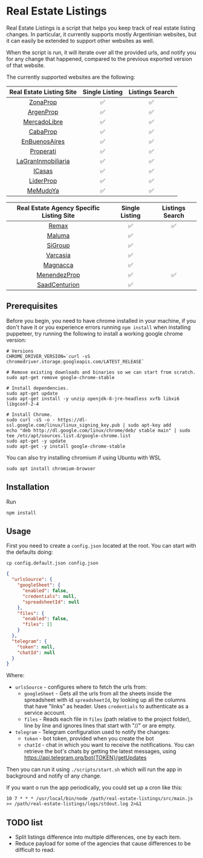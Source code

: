 # Real Estate Listings

Real Estate Listings is a script that helps you keep track of real estate listing changes. In particular, it currently
supports mostly Argentinian websites, but it can easily be extended to support other websites as well.

When the script is run, it will iterate over all the provided urls, and notify you for any change that happened,
compared to the previous exported version of that website.

The currently supported websites are the following:

| Real Estate Listing Site | Single Listing | Listings Search |
| :---: | :---: | :---: |
| [ZonaProp](https://www.zonaprop.com.ar/)              | ✅ | ✅ |
| [ArgenProp](https://www.argenprop.com/)               | ✅ | ✅ |
| [MercadoLibre](https://www.mercadolibre.com.ar/)      | ✅ | ✅ |
| [CabaProp](https://cabaprop.com.ar/)                  | ✅ | ✅ |
| [EnBuenosAires](https://www.enbuenosaires.com/)       | ✅ | ✅ |
| [Properati](https://www.properati.com.ar/)            | ✅ | ✅ |
| [LaGranInmobiliaria](https://lagraninmobiliaria.com/) | ✅ | ✅ |
| [ICasas](https://www.icasas.com.ar/)                  | ✅ | ✅ |
| [LiderProp](https://liderprop.com/es-ar/)             | ✅ | ✅ |
| [MeMudoYa](https://www.memudoya.com/)                 | ✅ | ✅ |

| Real Estate Agency Specific Listing Site | Single Listing | Listings Search |
| :---: | :---: | :---: |
| [Remax](https://www.remax.com.ar/)                    | ✅ | ✅ |
| [Maluma](https://maluma.com.ar/)                      | ✅ |    |
| [SiGroup](https://www.sigroupinmobiliaria.com/)       | ✅ |    |
| [Varcasia](https://varcasiapropiedades.com.ar/)       | ✅ |    |
| [Magnacca](https://magnaccapatelli.com/)              | ✅ |    |
| [MenendezProp](http://www.menendezprop.com.ar/)       | ✅ | ✅ |
| [SaadCenturion](https://www.saadcenturion.com.ar/)    | ✅ |    |

## Prerequisites

Before you begin, you need to have chrome installed in your machine, if you don't have it or you experience errors
running `npm install` when installing puppeteer, try running the following to install a working google chrome version:

```
# Versions
CHROME_DRIVER_VERSION=`curl -sS chromedriver.storage.googleapis.com/LATEST_RELEASE`

# Remove existing downloads and binaries so we can start from scratch.
sudo apt-get remove google-chrome-stable

# Install dependencies.
sudo apt-get update
sudo apt-get install -y unzip openjdk-8-jre-headless xvfb libxi6 libgconf-2-4

# Install Chrome.
sudo curl -sS -o - https://dl-ssl.google.com/linux/linux_signing_key.pub | sudo apt-key add
echo "deb http://dl.google.com/linux/chrome/deb/ stable main" | sudo tee /etc/apt/sources.list.d/google-chrome.list
sudo apt-get -y update
sudo apt-get -y install google-chrome-stable
```

You can also try installing chromium if using Ubuntu with WSL
```
sudo apt install chromium-browser
```

## Installation

Run

```
npm install
```

## Usage

First you need to create a `config.json` located at the root. You can start with the defaults doing:

```
cp config.default.json config.json
```

```json
{
  "urlsSource": {
    "googleSheet": {
      "enabled": false,
      "credentials": null,
      "spreadsheetId": null
    },
    "files": {
      "enabled": false,
      "files": []
    }
  },
  "telegram": {
    "token": null,
    "chatId": null
  }
}
```

Where:

* `urlsSource` - configures where to fetch the urls from:
    * `googleSheet` - Gets all the urls from all the sheets inside the spreadsheet with id `spreadsheetId`, by looking
      up all the columns that have "links" as header. Uses `credentials` to authenticate as a service account.
    * `files` - Reads each file in `files` (path relative to the project folder), line by line and ignores lines that
      start with "//" or are empty.
* `telegram` - Telegram configuration used to notify the changes:
    * `token` - bot token, provided when you create the bot
    * `chatId` - chat in which you want to receive the notifications. You can retrieve the bot's chats by getting the
      latest messages, using https://api.telegram.org/bot{TOKEN}/getUpdates

Then you can run it using `./scripts/start.sh` which will run the app in background and notify of any change.

If you want o run the app periodically, you could set up a cron like this:

```
10 7 * * * /usr/local/bin/node /path/real-estate-listings/src/main.js >> /path/real-estate-listings/logs/stdout.log 2>&1
```

## TODO list

* Split listings difference into multiple differences, one by each item.
* Reduce payload for some of the agencies that cause differences to be difficult to read.
